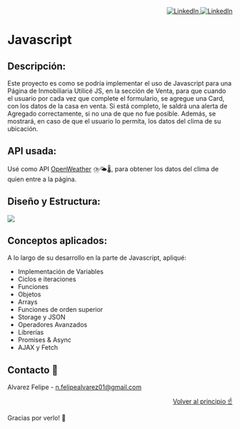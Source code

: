 <a name="readme-top"></a>

<p align="right">
 <a href="https://www.linkedin.com/in/nfelipealvarez/" target="_blank">
    <img src="https://img.shields.io/badge/LinkedIn-0A66C2.svg?style=for-the-badge&logo=LinkedIn&logoColor=white" alt="LinkedIn"/>
  </a>
  <a href="https://github.com/alvarezfelipedev" target="_blank">
    <img src="https://img.shields.io/badge/GitHub-181717.svg?style=for-the-badge&logo=GitHub&logoColor=white" alt="LinkedIn"/>
  </a>
</p>

# Javascript


## Descripción:
<p> Este proyecto es como se podría implementar el uso de Javascript para una Página de Inmobiliaria
Utilicé JS, en la sección de Venta, para que cuando el usuario por cada vez que complete el formulario, se agregue una Card, con los datos de la casa en venta.
Si está completo, le saldrá una alerta de Agregado correctamente, si no una de que no fue posible. Además, se mostrará, en caso de que el usuario lo permita, los datos del clima de su ubicación. </p>


## API usada:

Usé como API [OpenWeather](https://openweathermap.org/) ⛈️🌤️🌡️, para obtener los datos del clima de quien entre a la página.


## Diseño y Estructura:

<p>
  <a href="https://skillicons.dev">
    <img src="https://skillicons.dev/icons?i=html,css,bootstrap&perline=3" />
  </a>
</p>


## Conceptos aplicados:

A lo largo de su desarrollo en la parte de Javascript, apliqué:
  - Implementación de Variables 
  - Ciclos e iteraciones
  - Funciones
  - Objetos
  - Arrays
  - Funciones de orden superior
  - Storage y JSON
  - Operadores Avanzados
  - Librerías
  - Promises & Async
  - AJAX y Fetch
  

## Contacto 📧

Alvarez Felipe - n.felipealvarez01@gmail.com


<p align="right"><a href="#readme-top">Volver al principio ☝️</a></p>


Gracias por verlo! 🙏
